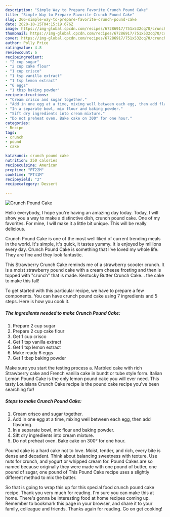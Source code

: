 ```yaml
---
description: "Simple Way to Prepare Favorite Crunch Pound Cake"
title: "Simple Way to Prepare Favorite Crunch Pound Cake"
slug: 266-simple-way-to-prepare-favorite-crunch-pound-cake
date: 2020-10-15T04:15:19.676Z
image: https://img-global.cpcdn.com/recipes/67286917/751x532cq70/crunch-pound-cake-recipe-main-photo.jpg
thumbnail: https://img-global.cpcdn.com/recipes/67286917/751x532cq70/crunch-pound-cake-recipe-main-photo.jpg
cover: https://img-global.cpcdn.com/recipes/67286917/751x532cq70/crunch-pound-cake-recipe-main-photo.jpg
author: Polly Price
ratingvalue: 4.8
reviewcount: 6
recipeingredient:
- "2 cup sugar"
- "2 cup cake flour"
- "1 cup crisco"
- "1 tsp vanilla extract"
- "1 tsp lemon extract"
- "6 eggs"
- "1 tbsp baking powder"
recipeinstructions:
- "Cream crisco and sugar together."
- "Add in one egg at a time, mixing well between each egg, then add flavoring."
- "In a separate bowl, mix flour and baking powder."
- "Sift dry ingredients into cream mixture."
- "Do not preheat oven. Bake cake on 300° for one hour."
categories:
- Recipe
tags:
- crunch
- pound
- cake

katakunci: crunch pound cake 
nutrition: 250 calories
recipecuisine: American
preptime: "PT22M"
cooktime: "PT41M"
recipeyield: "2"
recipecategory: Dessert

---
```



![Crunch Pound Cake](https://img-global.cpcdn.com/recipes/67286917/751x532cq70/crunch-pound-cake-recipe-main-photo.jpg)

Hello everybody, I hope you're having an amazing day today. Today, I will show you a way to make a distinctive dish, crunch pound cake. One of my favorites. For mine, I will make it a little bit unique. This will be really delicious.

Crunch Pound Cake is one of the most well liked of current trending meals in the world. It's simple, it's quick, it tastes yummy. It is enjoyed by millions every day. Crunch Pound Cake is something that I've loved my whole life. They are fine and they look fantastic.

This Strawberry Crunch Cake reminds me of a strawberry scooter crunch. It is a moist strawberry pound cake with a cream cheese frosting and then is topped with &#34;crunch&#34; that is made. Kentucky Butter Crunch Cake… the cake to make this fall!


To get started with this particular recipe, we have to prepare a few components. You can have crunch pound cake using 7 ingredients and 5 steps. Here is how you cook it.

<!--inarticleads1-->

##### The ingredients needed to make Crunch Pound Cake:

1. Prepare 2 cup sugar
1. Prepare 2 cup cake flour
1. Get 1 cup crisco
1. Get 1 tsp vanilla extract
1. Get 1 tsp lemon extract
1. Make ready 6 eggs
1. Get 1 tbsp baking powder


Make sure you start the testing process a. Marbled cake with rich Strawberry cake and French vanilla cake in bundt or tube style form. Italian Lemon Pound Cake is the only lemon pound cake you will ever need. This tasty Louisiana Crunch Cake recipe is the pound cake recipe you&#39;ve been searching for! 

<!--inarticleads2-->

##### Steps to make Crunch Pound Cake:

1. Cream crisco and sugar together.
1. Add in one egg at a time, mixing well between each egg, then add flavoring.
1. In a separate bowl, mix flour and baking powder.
1. Sift dry ingredients into cream mixture.
1. Do not preheat oven. Bake cake on 300° for one hour.


Pound cake is a hard cake not to love. Moist, tender, and rich, every bite is dense and decadent. Think about balancing sweetness with texture. Use nuts for crunch, and yogurt or whipped cream for. Pound Cakes are so named because originally they were made with one pound of butter, one pound of sugar, one pound of This Pound Cake recipe uses a slightly different method to mix the batter. 

So that is going to wrap this up for this special food crunch pound cake recipe. Thank you very much for reading. I'm sure you can make this at home. There's gonna be interesting food at home recipes coming up. Remember to bookmark this page in your browser, and share it to your family, colleague and friends. Thanks again for reading. Go on get cooking!
